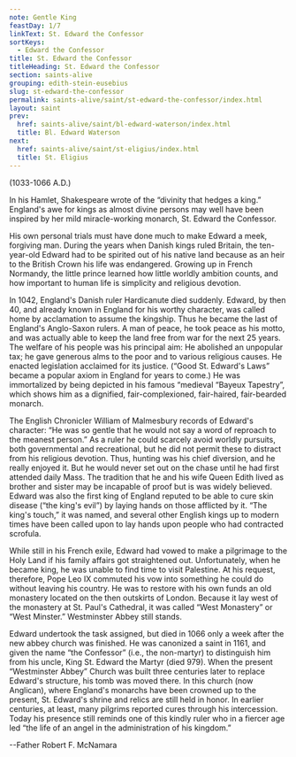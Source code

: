 ```yaml
---
note: Gentle King
feastDay: 1/7
linkText: St. Edward the Confessor
sortKeys:
  - Edward the Confessor
title: St. Edward the Confessor
titleHeading: St. Edward the Confessor
section: saints-alive
grouping: edith-stein-eusebius
slug: st-edward-the-confessor
permalink: saints-alive/saint/st-edward-the-confessor/index.html
layout: saint
prev:
  href: saints-alive/saint/bl-edward-waterson/index.html
  title: Bl. Edward Waterson
next:
  href: saints-alive/saint/st-eligius/index.html
  title: St. Eligius
---
```

(1033-1066 A.D.)

In his Hamlet, Shakespeare wrote of the “divinity that hedges a king.” England's awe for kings as almost divine persons may well have been inspired by her mild miracle-working monarch, St. Edward the Confessor.

His own personal trials must have done much to make Edward a meek, forgiving man. During the years when Danish kings ruled Britain, the ten-year-old Edward had to be spirited out of his native land because as an heir to the British Crown his life was endangered. Growing up in French Normandy, the little prince learned how little worldly ambition counts, and how important to human life is simplicity and religious devotion.

In 1042, England's Danish ruler Hardicanute died suddenly. Edward, by then 40, and already known in England for his worthy character, was called home by acclamation to assume the kingship. Thus he became the last of England's Anglo-Saxon rulers. A man of peace, he took peace as his motto, and was actually able to keep the land free from war for the next 25 years. The welfare of his people was his principal aim: He abolished an unpopular tax; he gave generous alms to the poor and to various religious causes. He enacted legislation acclaimed for its justice. (“Good St. Edward's Laws” became a popular axiom in England for years to come.) He was immortalized by being depicted in his famous “medieval “Bayeux Tapestry”, which shows him as a dignified, fair-complexioned, fair-haired, fair-bearded monarch.

The English Chronicler William of Malmesbury records of Edward's character: “He was so gentle that he would not say a word of reproach to the meanest person.” As a ruler he could scarcely avoid worldly pursuits, both governmental and recreational, but he did not permit these to distract from his religious devotion. Thus, hunting was his chief diversion, and he really enjoyed it. But he would never set out on the chase until he had first attended daily Mass. The tradition that he and his wife Queen Edith lived as brother and sister may be incapable of proof but is was widely believed. Edward was also the first king of England reputed to be able to cure skin disease (“the king's evil”) by laying hands on those afflicted by it. “The king's touch,” it was named, and several other English kings up to modern times have been called upon to lay hands upon people who had contracted scrofula.

While still in his French exile, Edward had vowed to make a pilgrimage to the Holy Land if his family affairs got straightened out. Unfortunately, when he became king, he was unable to find time to visit Palestine. At his request, therefore, Pope Leo IX commuted his vow into something he could do without leaving his country. He was to restore with his own funds an old monastery located on the then outskirts of London. Because it lay west of the monastery at St. Paul's Cathedral, it was called “West Monastery” or “West Minster.” Westminster Abbey still stands.

Edward undertook the task assigned, but died in 1066 only a week after the new abbey church was finished. He was canonized a saint in 1161, and given the name “the Confessor” (i.e., the non-martyr) to distinguish him from his uncle, King St. Edward the Martyr (died 979). When the present “Westminster Abbey” Church was built three centuries later to replace Edward's structure, his tomb was moved there. In this church (now Anglican), where England's monarchs have been crowned up to the present, St. Edward's shrine and relics are still held in honor. In earlier centuries, at least, many pilgrims reported cures through his intercession. Today his presence still reminds one of this kindly ruler who in a fiercer age led “the life of an angel in the administration of his kingdom.”

\--Father Robert F. McNamara